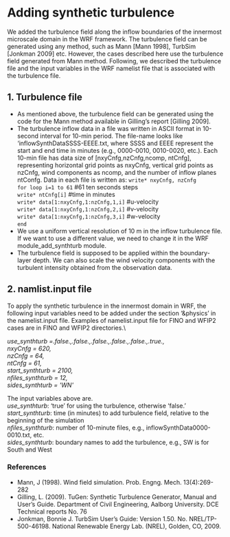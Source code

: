 # Adding synthetic turbulence
We added the turbulence field along the inflow boundaries of the innermost microscale domain in the WRF framework. The turbulence field can be generated using any method, such as Mann [Mann 1998], TurbSim [Jonkman 2009] etc. However, the cases described here use the turbulence field generated from Mann method. Following, we described the turbulence file and the input variables in the WRF namelist file that is associated with the turbulence file.

## 1. Turbulence file
- As mentioned above, the turbulence field can be generated using the code for the Mann method available in Gilling’s report [Gilling 2009]. 
- The turbulence inflow data in a file was written in ASCII format in 10-second interval for 10-min period. The file-name looks like ‘inflowSynthDataSSSS-EEEE.txt, where SSSS and EEEE represent the start and end time in minutes (e.g., 0000-0010, 0010-0020, etc.). Each 10-min file has data size of [nxyCnfg,nzCnfg,ncomp, ntCnfg], representing horizontal grid points as nxyCnfg, vertical grid points as nzCnfg, wind components as ncomp, and the number of inflow planes ntConfg. Data in each file is written as:
`write* nxyCnfg, nzCnfg`\
`for loop i=1 to 61`     #61 ten seconds steps\
`write* ntCnfg[i]`  #time in minutes\
`write* data[1:nxyCnfg,1:nzCnfg,1,i]` #u-velocity\
`write* data[1:nxyCnfg,1:nzCnfg,2,i]` #v-velocity\
`write* data[1:nxyCnfg,1:nzCnfg,3,i]` #w-velocity\
`end`
- We use a uniform vertical resolution of 10 m in the inflow turbulence file. If we want to use a different value, we need to change it in the WRF module_add_synthturb module. 
- The turbulence field is supposed to be applied within the boundary-layer depth. We can also scale the wind velocity components with the turbulent intensity obtained from the observation data.

## 2. namlist.input file
To apply the synthetic turbulence in the innermost domain in WRF, the following input variables need to be added under the section ‘&physics’ in the namelist.input file. Examples of namelist.input file for FINO and WFIP2 cases are in FINO and WFIP2 directories.\

*use_synthturb       =.false.,.false.,.false.,.false.,.false.,.true.,* \
*nxyCnfg             = 620,* \
*nzCnfg              = 64,* \
*ntCnfg              = 61,* \
*start_synthturb     = 2100,*\
*nfiles_synthturb    = 12,*\
*sides_synthturb     = 'WN'*

The input variables above are.\
*use_synthturb*: ‘true’ for using the turbulence, otherwise ‘false.’\
*start_synthturb*: time (in minutes) to add turbulence field, relative to the beginning of the simulation \
*nfiles_synthturb*: number of 10-minute files, e.g., inflowSynthData0000-0010.txt, etc. \
*sides_synthturb*: boundary names to add the turbulence, e.g., SW is for South and West

### **References**
- Mann, J (1998). Wind field simulation. Prob. Engng. Mech. 13(4):269-282
- Gilling, L. (2009). TuGen: Synthetic Turbulence Generator, Manual and User’s Guide. Department of Civil Engineering, Aalborg University. DCE Technical reports No. 76
- Jonkman, Bonnie J. TurbSim User’s Guide: Version 1.50. No. NREL/TP-500-46198. National Renewable Energy Lab. (NREL), Golden, CO, 2009.

   
